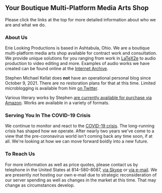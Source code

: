 ## Your Boutique Multi-Platform Media Arts Shop

Please click the links at the top for more detailed information about who we are and what we do.

### About Us

Erie Looking Productions is based in Ashtabula, Ohio.  We are a boutique multi-platform media arts shop available for contract work and consultation.  We provide unique solutions for you ranging from work in [LaTeX2e](https://simple.wikipedia.org/wiki/LaTeX) to audio production to video editing and more. Examples of audio works we have created can be found online at the [Internet Archive](https://archive.org/search.php?query=%22Erie%20Looking%20Productions%22&and[]=mediatype%3A%22audio%22).

Stephen Michael Kellat does **not** have an operational personal blog since October 9, 2021.  There are no restoration plans for that at this time.  Limited microblogging is available from him [on Twitter](https://twitter.com/writer_smk).  

Various literary works by Stephen [are currently available for purchase via Amazon](https://www.amazon.com/Stephen-Michael-Kellat/e/B085MR8Y8J).  Works are available in a variety of formats.  

### Serving You In The COVID-19 Crisis

We continue to monitor and react to the [COVID-19 crisis](https://simple.wikipedia.org/wiki/COVID-19).  The long-running crisis has shaped how we operate.  After nearly two years we've come to a view that the pre-coronavirus world isn't coming back any time soon, if at all.  We're looking at how we can move forward boldly into a new future.

### To Reach Us

For more information as well as price quotes, please contact us by telephone in the United States at 814-580-8087, <a href="skype:stephen.michael.kellat?chat">via Skype</a> or <a href="mailto:ashtabulaecv197@gmail.com">via e-mail</A>.  We are presently *not* hosting our own e-mail due to strategic reconsideration of our server spending as well as changes in the market at this time.  That may change as circumstances develop.
